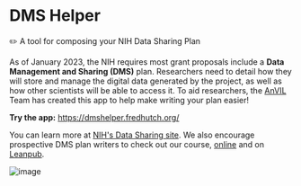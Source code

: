 # DMS Helper

✏️ A tool for composing your NIH Data Sharing Plan

As of January 2023, the NIH requires most grant proposals include a **Data Management and Sharing (DMS)** plan. Researchers need to detail how they will store and manage the digital data generated by the project, as well as how other scientists will be able to access it. To aid researchers, the [AnVIL](https://anvilproject.org/) Team has created this app to help make writing your plan easier!

**Try the app:** https://dmshelper.fredhutch.org/

You can learn more at [NIH's Data Sharing site](https://sharing.nih.gov/). We also encourage prospective DMS plan writers to check out our course, [online](https://hutchdatascience.org/NIH_Data_Sharing/) and on [Leanpub](https://leanpub.com/courses/fredhutch/nih_data_sharing).

![image](https://github.com/FredHutch/dmshelper/assets/15618412/33b5ffc3-5d28-4abb-b6d0-4184b74bbdaa)
